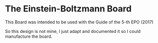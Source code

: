 # The Einstein-Boltzmann Board

This Board was intended to be used with the Guide of the 5-th EPO (2017)

So this design is not mine, I just adapt and documented it so I could
manufacture the board.

